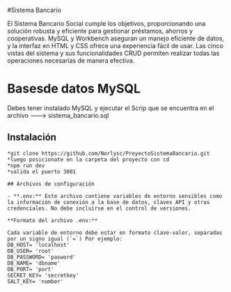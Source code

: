 #Sistema Bancario

El Sistema Bancario Social cumple los objetivos, proporcionando una solución robusta y eficiente para gestionar préstamos, ahorros y cooperativas. MySQL y Workbench aseguran un manejo eficiente de datos, y la interfaz en HTML y CSS ofrece una experiencia fácil de usar. Las cinco vistas del sistema y sus funcionalidades CRUD permiten realizar todas las operaciones necesarias de manera efectiva.


# Basesde datos MySQL 

Debes tener instalado MySQL y ejecutar el Scrip que se encuentra en el archivo ---> sistema_bancario.sql

## Instalación

```Abre la consola y escribe:
*git clone https://github.com/Norlysc/ProyectoSistemaBancario.git
*luego posicionate en la carpeta del proyecto con cd
*npm run dev 
*valida el puerto 3001

## Archivos de configuración

- **.env:** Este archivo contiene variables de entorno sensibles como la información de conexión a la base de datos, claves API y otras credenciales. No debe incluirse en el control de versiones.

**Formato del archivo .env:**

Cada variable de entorno debe estar en formato clave-valor, separadas por un signo igual (`=`) Por ejemplo:
DB_HOST= 'localhost'
DB_USER= 'root'
DB_PASSWORD= 'pasword'
DB_NAME= 'dbname'
DB_PORT= 'port'
SECRET_KEY= 'secretkey'
SALT_KEY= 'number'
